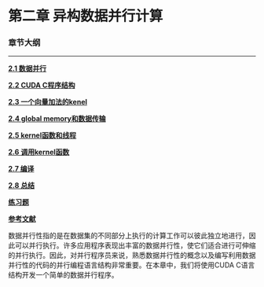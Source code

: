 # 第二章 异构数据并行计算

### 章节大纲

---

**[2.1 数据并行](2.1.md)**

**[2.2 CUDA C程序结构](2.2.md)**

**[2.3 一个向量加法的kenel](2.3.md)**

**[2.4 global memory和数据传输](2.4.md)**

**[2.5 kernel函数和线程](2.5.md)**

**[2.6 调用kernel函数](2.6.md)**

**[2.7 编译](2.7.md)**

**[2.8 总结](2.8.md)**

**[练习题](exercises.md)**

**[参考文献](references.md)**



数据并行性指的是在数据集的不同部分上执行的计算工作可以彼此独立地进行，因此可以并行执行。许多应用程序表现出丰富的数据并行性，使它们适合进行可伸缩的并行执行。因此，对并行程序员来说，熟悉数据并行性的概念以及编写利用数据并行性的代码的并行编程语言结构非常重要。在本章中，我们将使用CUDA C语言结构开发一个简单的数据并行程序。
